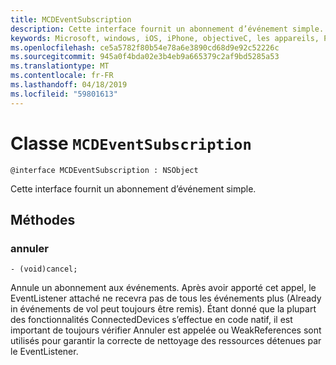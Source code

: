 ```yaml
---
title: MCDEventSubscription
description: Cette interface fournit un abonnement d’événement simple.
keywords: Microsoft, windows, iOS, iPhone, objectiveC, les appareils, Project Rome connectés
ms.openlocfilehash: ce5a5782f80b54e78a6e3890cd68d9e92c52226c
ms.sourcegitcommit: 945a0f4bda02e3b4eb9a665379c2af9bd5285a53
ms.translationtype: MT
ms.contentlocale: fr-FR
ms.lasthandoff: 04/18/2019
ms.locfileid: "59801613"
---
```

# <a name="class-mcdeventsubscription"></a>Classe `MCDEventSubscription` 

```
@interface MCDEventSubscription : NSObject
```  
Cette interface fournit un abonnement d’événement simple.

## <a name="methods"></a>Méthodes

### <a name="cancel"></a>annuler
`- (void)cancel;`

Annule un abonnement aux événements. Après avoir apporté cet appel, le EventListener attaché ne recevra pas de tous les événements plus (Already in événements de vol peut toujours être remis).
Étant donné que la plupart des fonctionnalités ConnectedDevices s’effectue en code natif, il est important de toujours vérifier Annuler est appelée ou WeakReferences sont utilisés pour garantir la correcte de nettoyage des ressources détenues par le EventListener.
